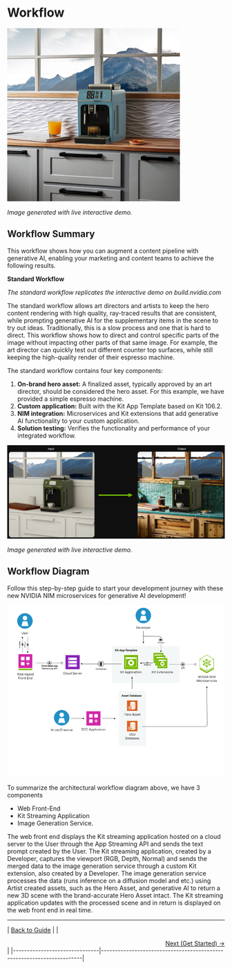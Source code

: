 # Workflow 

<img src="../images/modern_wave.png" width=400>

*Image generated with live interactive demo.*

## **Workflow Summary**

This workflow shows how you  can augment a content pipeline with generative AI, enabling your marketing and content teams to achieve the following results.

**Standard Workflow**

*The standard workflow replicates the interactive demo on build.nvidia.com*

The standard workflow allows art directors and artists to keep the hero content rendering with high quality, ray-traced results that are consistent, while prompting generative AI for the supplementary items in the scene to try out ideas. Traditionally, this is a slow process and one that is hard to direct. This workflow shows how to direct and control specific parts of the image without impacting other parts of that same image. For example, the art director can quickly test out different counter top surfaces, while still keeping the high-quality render of their espresso machine.

The standard workflow contains four key components:

1. **On-brand hero asset:**  A finalized asset, typically approved by an art director, should be considered the hero asset. For this example, we have  provided a simple espresso machine.  
2. **Custom application:** Built with the Kit App Template based on Kit 106.2.   
3. **NIM integration:**  Microservices and Kit extensions that add generative AI functionality to your custom application.  
4. **Solution testing:** Verifies  the functionality and performance of your integrated workflow. 

<img src="../images/espresso_input_output.png">

*Image generated with live interactive demo.*

## **Workflow Diagram**

Follow this step-by-step guide to start your development journey with these new NVIDIA NIM microservices for generative AI development\!

<img src="../images/CAVA_Dia.png" width=600>

To summarize the architectural workflow diagram above, we have 3 components 
* Web Front-End 
* Kit Streaming Application 
* Image Generation Service. 
  
The web front end displays the Kit streaming application hosted on a cloud server to the User through the App Streaming API and sends the text prompt created by the User. The Kit streaming application, created by a Developer, captures the viewport (RGB, Depth, Normal) and sends the merged data to the image generation service through a custom Kit extension, also created by a Developer. The image generation service processes the data (runs inference on a diffusion model and etc.) using Artist created assets, such as the Hero Asset, and generative AI to return a new 3D scene with the brand-accurate Hero Asset intact. The Kit streaming application updates with the processed scene and in return is displayed on the web front end in real time.

----
| [Back to Guide](../README.md) | |<div align="right">[Next (Get Started) &rarr;](./get_started.md)</div> |
|-------------------------------|-----------------------------------------------------------------------|